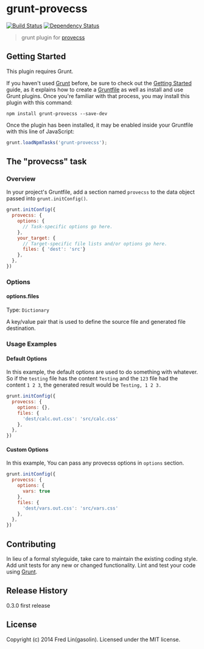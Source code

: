 # grunt-provecss
[![Build Status](https://travis-ci.org/gasolin/grunt-provecss.svg)](https://travis-ci.org/gasolin/grunt-provecss) [![Dependency Status](https://david-dm.org/gasolin/grunt-provecss.svg)](https://david-dm.org/gasolin/grunt-provecss)

> grunt plugin for [provecss](https://github.com/gasolin/provecss)

## Getting Started
This plugin requires Grunt.

If you haven't used [Grunt](http://gruntjs.com/) before, be sure to check out the [Getting Started](http://gruntjs.com/getting-started) guide, as it explains how to create a [Gruntfile](http://gruntjs.com/sample-gruntfile) as well as install and use Grunt plugins. Once you're familiar with that process, you may install this plugin with this command:

```shell
npm install grunt-provecss --save-dev
```

Once the plugin has been installed, it may be enabled inside your Gruntfile with this line of JavaScript:

```js
grunt.loadNpmTasks('grunt-provecss');
```

## The "provecss" task

### Overview
In your project's Gruntfile, add a section named `provecss` to the data object passed into `grunt.initConfig()`.

```js
grunt.initConfig({
  provecss: {
    options: {
      // Task-specific options go here.
    },
    your_target: {
      // Target-specific file lists and/or options go here.
      files: { 'dest': 'src'}
    },
  },
})
```

### Options

#### options.files
Type: `Dictionary`

A key/value pair that is used to define the source file and generated file destination.

### Usage Examples

#### Default Options
In this example, the default options are used to do something with whatever. So if the `testing` file has the content `Testing` and the `123` file had the content `1 2 3`, the generated result would be `Testing, 1 2 3.`

```js
grunt.initConfig({
  provecss: {
    options: {},
    files: {
      'dest/calc.out.css': 'src/calc.css'
    },
  },
})
```

#### Custom Options
In this example, You can pass any provecss options in `options` section.

```js
grunt.initConfig({
  provecss: {
    options: {
      vars: true
    },
    files: {
      'dest/vars.out.css': 'src/vars.css'
    },
  },
})
```

## Contributing
In lieu of a formal styleguide, take care to maintain the existing coding style. Add unit tests for any new or changed functionality. Lint and test your code using [Grunt](http://gruntjs.com/).

## Release History
0.3.0 first release

## License
Copyright (c) 2014 Fred Lin(gasolin). Licensed under the MIT license.
